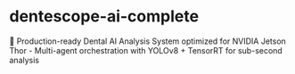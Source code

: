 # dentescope-ai-complete
🦷 Production-ready Dental AI Analysis System optimized for NVIDIA Jetson Thor - Multi-agent orchestration with YOLOv8 + TensorRT for sub-second analysis
